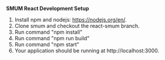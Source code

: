 **SMUM React Development Setup**

1. Install npm and nodejs: https://nodejs.org/en/.
2. Clone smum and checkout the react-smum branch.
3. Run command "npm install"
4. Run command "npm run build"
5. Run command "npm start"
6. Your application should be running at http://localhost:3000.
